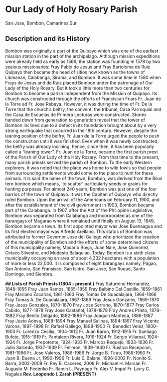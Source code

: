 # Our Lady of Holy Rosary Parish 
San Jose, Bombon, Camarines Sur 


## Description and its History 

Bombon was originally a part of the Quipayo which was one of the earliest mission station in the part of the archipelago. Although mission expeditions were already held as early as 1569, the station was founding in 1578 by two zealous missionaries: Fray Pablo de Jesus and Fray Bartolome de Ruiz Quipayo then became the head of sitios now known as the towns of Libmanan, Calabanga, Siruma, and Bombon. It was some time in 1580 when Frays de Jesus and de Ruiz placed Bombon under the patronage of Our Lady of the Holy Rosary. But it took a little more than two centuries for Bombon to become a parish independent from the Mission of Quipayo. 
Its church was constructed through the efforts of Franciscan Friars Fr. Juan de la Torre ad Fr. Jose Rebaya. However, it was during the time of Fr. De la Torre that the church’s belfry, the convent, the tribunal, Casa Parroquial and the Casa de Escuelas de Primera Lecturas were constructed. Stories handed down from generation to generation reveal that the tower of Bombon inclined due to a defect in its foundation brought about by a very strong earthquake that occurred in the 18th century. However, despite the leaning position of the belfry, Fr. Juan de la Torre urged the people to push the construction until it was finished. Even when it was newly constructed, the belfry was already inclining, hence, since then, it has been popularly called a “leaning tower”. Fr. Juan de la Torre, became the first parish prest of the Parish of Our Lady of the Holy Rosary. 
From that time to the present, many parish priests served the parish of Bombon. To the early Western explorers, it was noted that the place was home to wild fowls so that people from surrounding settlements would come to the place to hunt for these animals. It is said the name of the town, Bombon, was derived from the Bikol tern bonbon which means, ‘to scatter’ particularly seeds or grains for hunting purposes. For almost 240 years, Bombon was just one of the four barrios of the town of Quipayo. It was the Capitan of Quipayo who directly ruled Bombon. Upon the arrival of the Americans on February 11, 1900, and after the establishment of the civil government in 1903, Bombon became part of the Calabanga. In 1907, after the Act of the Philippine Legislative, Bombon was separated from Calabanga and incorporated as one of the barangays of Magarao where it remained until finally on August 13, 1849, Bombon became a town. Its first appointed mayor was Jose Buenaagua and its first elected mayor was Alfredo Arellano. 
This status of Bombon was attributed to former Governor Jose del Gallego who prioritized the creation of the municipality of Bombon and the efforts of some determined citizens of this municipality namely, Macario Boyja, Juan Nale, Jose Quinonez, Ciriaco Silvestre, and Modesto Balaquiao. Today, Bombon is a sixth class municipality occupying an area of about 4,332 heactares with a population of more or less 22,000. It is composed of eight barangays namely, Pagao, San Antonio, San Fransisco, San Isidro, San Jose, San Roque, Santo Domingo, and Siembre. 


**## Lists of Parish Priests (1804 - present )**
Fray Saturnino Hernandez, 1848-1855 
Fray Juan Ramos, 1855-1859 
Fray Balbino Del Castillo, 1859-1861 
Fray Mariano Zacarias, 1861-1863
Fray Tomas De Guadalajara, 1864-1866 
Fray Tomas A. De Guadalajara, 1867-1869 
Fray Jesus Gonzales, 1869-1870 
Fray Jesus Gonzales, 1870-1870 
Fray Jose Serrano, 1870-1877 
Fray Carlos Cabido, 1877-1878
Fray Jose Castañol, 1878-1878 
Fray Andres Prieto, 1878-1882
 Fray Benito Delgado, 1882-1886 
Fray Joaquin Manteca, 1886-1887 
Fray Justo Adeva, 1888-1894
Fray Manuel Salinas, 1894-1897 
Fray Vicente Varona, 1897-1898
 Fr. Rafael Gallego, 1898-1900
Fr. Benedict Velez, 1900-1903
Fr. Lorenzo Cecilia, 1904-1912 
Fr. Juan Baron, 1912-1915 
Fr. Santiago Bufete, 1915-1919 
Fr. Pantaleon Rivera, 1919-1924
Fr. Sergio Villareal, 1924-1924
Fr. Jorge Prepotente, 1924-1933 
Fr. Marcos Requejo, 1933-1936
Fr. Julio Salcedo, 1937-1939 
Fr. Felimon, 1939-1940
Fr. Rustico Recepcion, 1981-1986
Fr. Jose Valeros, 1986-1986 
Fr. Jorge B. Tirao, 1986-1990
Fr. Juan B. Buena Jr, 1990-1996 
Fr. Luis E. Balane, 1996-2002 
Fr. Nonito S. Barra, 2002-2008
Fr. Rey B. Caceres, 2008
Fr. Michael H. Marsan 
Fr. Augusto M. Federiko 
Fr. Ramin L. Paynago 
Fr. Alex V. Impol
Fr. Larry C. Nagales
**Rev. Leopondo I. Zarah (PRESENT)**

